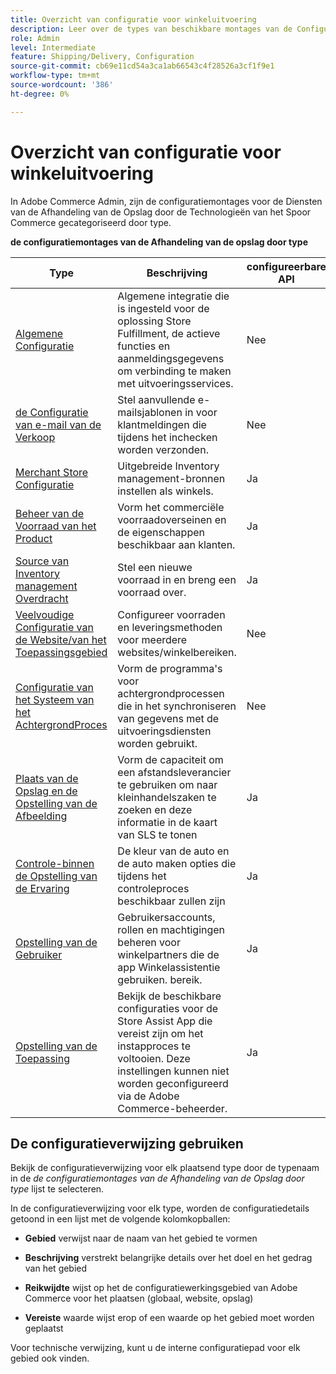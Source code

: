 ```yaml
---
title: Overzicht van configuratie voor winkeluitvoering
description: Leer over de types van beschikbare montages van de Configuratie Admin om de uitgebreide uitvoeringsmogelijkheden aan te passen die door de Oplossing van de Afhandeling van de Opslag worden verstrekt, en verbinding aan instructies voor de voltooiing van de configuratie.
role: Admin
level: Intermediate
feature: Shipping/Delivery, Configuration
source-git-commit: cb69e11cd54a3ca1ab66543c4f28526a3cf1f9e1
workflow-type: tm+mt
source-wordcount: '386'
ht-degree: 0%

---
```


# Overzicht van configuratie voor winkeluitvoering

In Adobe Commerce Admin, zijn de configuratiemontages voor de Diensten van de Afhandeling van de Opslag door de Technologieën van het Spoor Commerce gecategoriseerd door type.

**de configuratiemontages van de Afhandeling van de opslag door type**

| **Type** | **Beschrijving** | **configureerbare API** |
|--------------------------------------------------------------------------|--------------------------------------------------------------------------------------------------------------------------------------------------------------------------|----------------------|
| [ Algemene Configuratie ](enable-general.md) | Algemene integratie die is ingesteld voor de oplossing Store Fulfillment, de actieve functies en aanmeldingsgegevens om verbinding te maken met uitvoeringsservices. | Nee |
| [ de Configuratie van e-mail van de Verkoop ](sales-emails.md) | Stel aanvullende e-mailsjablonen in voor klantmeldingen die tijdens het inchecken worden verzonden. | Nee |
| [ Merchant Store Configuratie ](merchant-store-configuration.md) | Uitgebreide Inventory management-bronnen instellen als winkels. | Ja |
| [ Beheer van de Voorraad van het Product ](product-stock.md) | Vorm het commerciële voorraadoverseinen en de eigenschappen beschikbaar aan klanten. | Ja |
| [ Source van Inventory management Overdracht ](inventory-stock-transfer.md) | Stel een nieuwe voorraad in en breng een voorraad over. | Ja |
| [ Veelvoudige Configuratie van de Website/van het Toepassingsgebied ](multi-site-and-scope-config.md) | Configureer voorraden en leveringsmethoden voor meerdere websites/winkelbereiken. | Nee |
| [ Configuratie van het Systeem van het AchtergrondProces ](background-processes.md) | Vorm de programma&#39;s voor achtergrondprocessen die in het synchroniseren van gegevens met de uitvoeringsdiensten worden gebruikt. | Nee |
| [ Plaats van de Opslag en de Opstelling van de Afbeelding ](store-location-map-provider-setup.md) | Vorm de capaciteit om een afstandsleverancier te gebruiken om naar kleinhandelszaken te zoeken en deze informatie in de kaart van SLS te tonen | Ja |
| [ Controle-binnen de Opstelling van de Ervaring ](check-in-experience-setup.md) | De kleur van de auto en de auto maken opties die tijdens het controleproces beschikbaar zullen zijn | Ja |
| [ Opstelling van de Gebruiker ](user-setup.md) | Gebruikersaccounts, rollen en machtigingen beheren voor winkelpartners die de app Winkelassistentie gebruiken. bereik. | Ja |
| [ Opstelling van de Toepassing ](app-setup.md) | Bekijk de beschikbare configuraties voor de Store Assist App die vereist zijn om het instapproces te voltooien. Deze instellingen kunnen niet worden geconfigureerd via de Adobe Commerce-beheerder. | Ja |

## De configuratieverwijzing gebruiken

Bekijk de configuratieverwijzing voor elk plaatsend type door de typenaam in de _de configuratiemontages van de Afhandeling van de Opslag door type_ lijst te selecteren.

In de configuratieverwijzing voor elk type, worden de configuratiedetails getoond in een lijst met de volgende kolomkopballen:

- **Gebied** verwijst naar de naam van het gebied te vormen

- **Beschrijving** verstrekt belangrijke details over het doel en het gedrag van het gebied

- **Reikwijdte** wijst op het de configuratiewerkingsgebied van Adobe Commerce voor het plaatsen (globaal, website, opslag)

- **Vereiste** waarde wijst erop of een waarde op het gebied moet worden geplaatst

Voor technische verwijzing, kunt u de interne configuratiepad voor elk gebied ook vinden.
